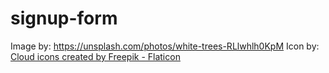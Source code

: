 # signup-form

Image by: https://unsplash.com/photos/white-trees-RLlwhlh0KpM
Icon by: <a href="https://www.flaticon.com/free-icons/cloud" title="cloud icons">Cloud icons created by Freepik - Flaticon</a>

